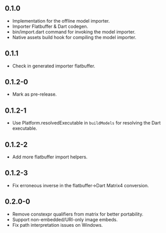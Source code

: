 ## 0.1.0

* Implementation for the offline model importer.
* Importer Flatbuffer & Dart codegen.
* bin/import.dart command for invoking the model importer.
* Native assets build hook for compiling the model importer.

## 0.1.1

* Check in generated importer flatbuffer.

## 0.1.2-0

* Mark as pre-release.

## 0.1.2-1

* Use Platform.resolvedExecutable in `buildModels` for resolving the Dart executable.

## 0.1.2-2

* Add more flatbuffer import helpers.

## 0.1.2-3

* Fix erroneous inverse in the flatbuffer->Dart Matrix4 conversion.

## 0.2.0-0

* Remove constexpr qualifiers from matrix for better portability.
* Support non-embedded/URI-only image embeds.
* Fix path interpretation issues on Windows.
